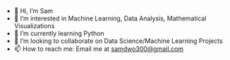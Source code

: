 - 👋 Hi, I’m Sam
- 👀 I’m interested in Machine Learning, Data Analysis, Mathematical Visualizations
- 🌱 I’m currently learning Python
- 💞️ I’m looking to collaborate on Data Science/Machine Learning Projects
- 📫 How to reach me: Email me at samdwo300@gmail.com

<!---
samdwo300/samdwo300 is a ✨ special ✨ repository because its `README.md` (this file) appears on your GitHub profile.
You can click the Preview link to take a look at your changes.
--->
